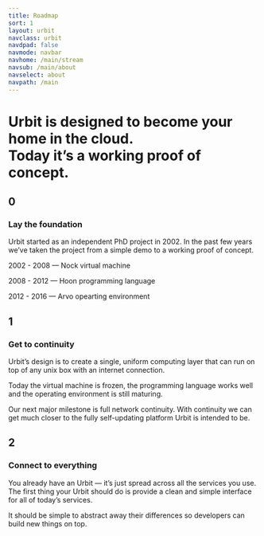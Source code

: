 ```yaml
---
title: Roadmap
sort: 1
layout: urbit
navclass: urbit
navdpad: false
navmode: navbar
navhome: /main/stream
navsub: /main/about
navselect: about
navpath: /main
---
```


<h1>Urbit is designed to become your home in the cloud.<br/>Today it’s a working proof of concept.</h1>

<div class="road">
    <div class="step">
        <div class="dot"></div>
        <h2>0</h2>
        <h3>Lay the foundation</h3>
        <p>Urbit started as an independent PhD project in 2002.  In the past few years we’ve taken the project from a simple demo to a working proof of concept.</p>
        <p>2002 - 2008 — Nock virtual machine</p>
        <p>2008 - 2012 — Hoon programming language</p>
        <p>2012 - 2016 — Arvo opearting environment</p>
    </div>
    <div class="step">
        <div class="dot"></div>
        <h2>1</h2>
        <h3>Get to continuity</h3>
        <p>Urbit’s design is to create a single, uniform computing layer that can run on top of any unix box with an internet connection.</p>
        <p>Today the virtual machine is frozen, the programming language works well and the operating environment is still maturing.</p>
        <p>Our next major milestone is full network continuity.  With continuity we can get much closer to the fully self-updating platform Urbit is intended to be.</p>
    </div>
    <div class="step">
        <div class="dot"></div>
        <h2>2</h2>
        <h3>Connect to everything</h3>
        <p>You already have an Urbit — it’s just spread across all the services you use.  The first thing your Urbit should do is provide a clean and simple interface for all of today’s services.</p>
        <p>It should be simple to abstract away their differences so developers can build new things on top.</p>
    </div>
</div>
